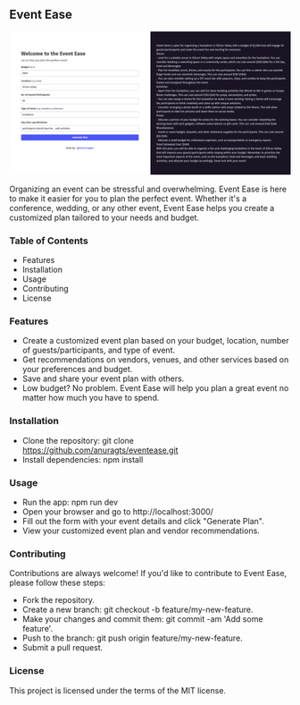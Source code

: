 ## Event Ease

![interface](./public/img.png)

Organizing an event can be stressful and overwhelming. Event Ease is here to make it easier for you to plan the perfect event. Whether it's a conference, wedding, or any other event, Event Ease helps you create a customized plan tailored to your needs and budget.

### Table of Contents
- Features
- Installation
- Usage
- Contributing
- License
### Features
- Create a customized event plan based on your budget, location, number of guests/participants, and type of event.
- Get recommendations on vendors, venues, and other services based on your preferences and budget.
- Save and share your event plan with others.
- Low budget? No problem. Event Ease will help you plan a great event no matter how much you have to spend.
### Installation
- Clone the repository: git clone https://github.com/anuragts/eventease.git
- Install dependencies: npm install
### Usage
- Run the app: npm run dev
- Open your browser and go to http://localhost:3000/
- Fill out the form with your event details and click "Generate Plan".
- View your customized event plan and vendor recommendations.
### Contributing
Contributions are always welcome! If you'd like to contribute to Event Ease, please follow these steps:

- Fork the repository.
- Create a new branch: git checkout -b feature/my-new-feature.
- Make your changes and commit them: git commit -am 'Add some feature'.
- Push to the branch: git push origin feature/my-new-feature.
- Submit a pull request.
### License
This project is licensed under the terms of the MIT license.